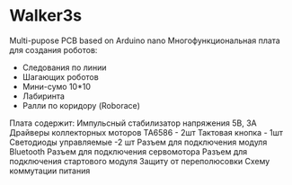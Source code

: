 # Walker3s
Multi-pupose PCB based on Arduino nano
Многофункциональная плата для создания роботов:
* Следования по линии
* Шагающих роботов
* Мини-сумо 10*10
* Лабиринта
* Ралли по коридору (Roborace)

Плата содержит:
Импульсный стабилизатор напряжения 5В, 3А
Драйверы коллекторных моторов TA6586 - 2шт
Тактовая кнопка - 1шт
Светодиоды управляемые -2 шт
Разъем для подключения модуля Bluetooth
Разъем для подключения сервомотора
Разъем для подключения стартового модуля
Защиту от переполюсовки
Схему коммутации питания

